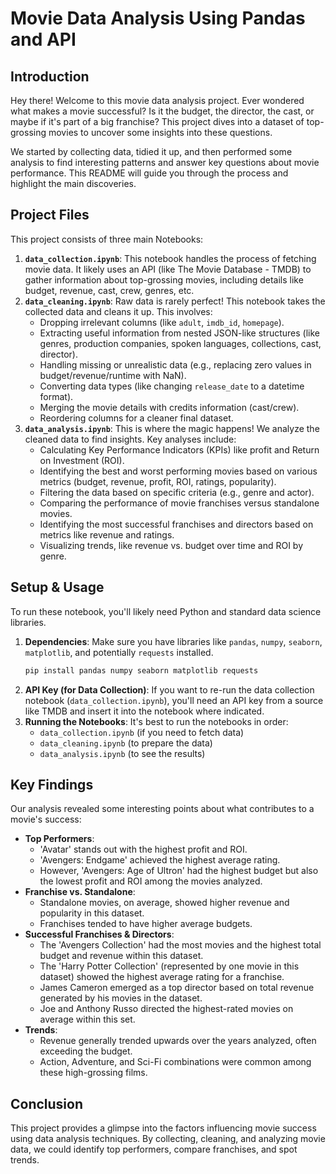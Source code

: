 # Movie Data Analysis Using Pandas and API

##  Introduction

Hey there! Welcome to this movie data analysis project. Ever wondered what makes a movie successful? Is it the budget, the director, the cast, or maybe if it's part of a big franchise? This project dives into a dataset of top-grossing movies to uncover some insights into these questions.

We started by collecting data, tidied it up, and then performed some analysis to find interesting patterns and answer key questions about movie performance. This README will guide you through the process and highlight the main discoveries.

##  Project Files

This project consists of three main Notebooks:

1.  **`data_collection.ipynb`**: This notebook handles the process of fetching movie data. It likely uses an API (like The Movie Database - TMDB) to gather information about top-grossing movies, including details like budget, revenue, cast, crew, genres, etc.
2.  **`data_cleaning.ipynb`**: Raw data is rarely perfect! This notebook takes the collected data and cleans it up. This involves:
    * Dropping irrelevant columns (like `adult`, `imdb_id`, `homepage`).
    * Extracting useful information from nested JSON-like structures (like genres, production companies, spoken languages, collections, cast, director).
    * Handling missing or unrealistic data (e.g., replacing zero values in budget/revenue/runtime with NaN).
    * Converting data types (like changing `release_date` to a datetime format).
    * Merging the movie details with credits information (cast/crew).
    * Reordering columns for a cleaner final dataset.
3.  **`data_analysis.ipynb`**: This is where the magic happens! We analyze the cleaned data to find insights. Key analyses include:
    * Calculating Key Performance Indicators (KPIs) like profit and Return on Investment (ROI).
    * Identifying the best and worst performing movies based on various metrics (budget, revenue, profit, ROI, ratings, popularity).
    * Filtering the data based on specific criteria (e.g., genre and actor).
    * Comparing the performance of movie franchises versus standalone movies.
    * Identifying the most successful franchises and directors based on metrics like revenue and ratings.
    * Visualizing trends, like revenue vs. budget over time and ROI by genre.

##  Setup & Usage

To run these notebook, you'll likely need Python and standard data science libraries.

1.  **Dependencies**: Make sure you have libraries like `pandas`, `numpy`, `seaborn`, `matplotlib`, and potentially `requests` installed.
    ```bash
    pip install pandas numpy seaborn matplotlib requests
    ```
2.  **API Key (for Data Collection)**: If you want to re-run the data collection notebook (`data_collection.ipynb`), you'll need an API key from a source like TMDB and insert it into the notebook where indicated.
3.  **Running the Notebooks**: It's best to run the notebooks in order:
    * `data_collection.ipynb` (if you need to fetch data)
    * `data_cleaning.ipynb` (to prepare the data)
    * `data_analysis.ipynb` (to see the results)

##  Key Findings

Our analysis revealed some interesting points about what contributes to a movie's success:

* **Top Performers**:
    * 'Avatar' stands out with the highest profit and ROI.
    * 'Avengers: Endgame' achieved the highest average rating.
    * However, 'Avengers: Age of Ultron' had the highest budget but also the lowest profit and ROI among the movies analyzed.
* **Franchise vs. Standalone**:
    * Standalone movies, on average, showed higher revenue and popularity in this dataset.
    * Franchises tended to have higher average budgets.
* **Successful Franchises & Directors**:
    * The 'Avengers Collection' had the most movies and the highest total budget and revenue within this dataset.
    * The 'Harry Potter Collection' (represented by one movie in this dataset) showed the highest average rating for a franchise.
    * James Cameron emerged as a top director based on total revenue generated by his movies in the dataset.
    * Joe and Anthony Russo directed the highest-rated movies on average within this set.
* **Trends**:
    * Revenue generally trended upwards over the years analyzed, often exceeding the budget.
    * Action, Adventure, and Sci-Fi combinations were common among these high-grossing films.

##  Conclusion

This project provides a glimpse into the factors influencing movie success using data analysis techniques. By collecting, cleaning, and analyzing movie data, we could identify top performers, compare franchises, and spot trends. 

